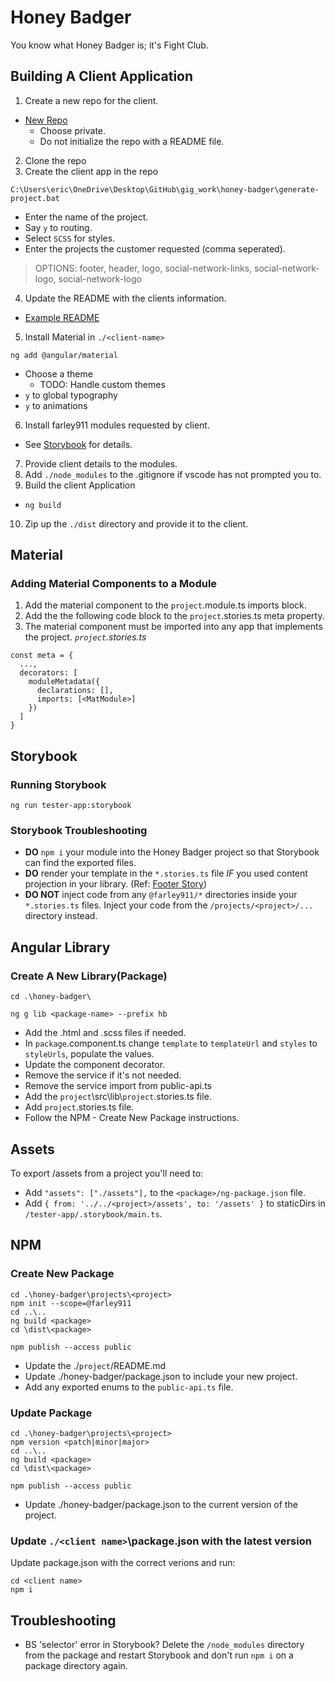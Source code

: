 # Honey Badger
You know what Honey Badger is; it's Fight Club.

## Building A Client Application
1. Create a new repo for the client.
  * [New Repo](https://github.com/new)
    * Choose private.
    * Do not initialize the repo with a README file.
2. Clone the repo
3. Create the client app in the repo
  ```
  C:\Users\eric\OneDrive\Desktop\GitHub\gig_work\honey-badger\generate-project.bat
  ```
  * Enter the name of the project.
  * Say `y` to routing.
  * Select `SCSS` for styles.    
  * Enter the projects the customer requested (comma seperated).
  > OPTIONS:
    footer,
    header,
    logo,
    social-network-links,
    social-network-logo,
    social-network-logo
4. Update the README with the clients information.
  * [Example README](https://github.com/farley911/honey-badger/wiki/Client-App-README-Example)
5. Install Material in `./<client-name>`
```
ng add @angular/material
```
  * Choose a theme
    * TODO: Handle custom themes
  * `y` to global typography
  * `y` to animations
6. Install farley911 modules requested by client.
  * See [Storybook](http://localhost:6006/) for details.
7. Provide client details to the modules.
8. Add `./node_modules` to the .gitignore if vscode has not prompted you to.
9. Build the client Application
  * `ng build`
10. Zip up the `./dist` directory and provide it to the client.


## Material
### Adding Material Components to a Module
1. Add the material component to the `project`.module.ts imports block.
1. Add the the following code block to the `project`.stories.ts meta property.
1. The material component must be imported into any app that implements the project.
_`project`.stories.ts_
```
const meta = {
  ...,
  decorators: [
    moduleMetadata({
      declarations: [],
      imports: [<MatModule>]
    })
  ]
}
```

## Storybook
### Running Storybook
```
ng run tester-app:storybook
```
### Storybook Troubleshooting
* **DO** `npm i` your module into the Honey Badger project so that Storybook can find the exported files.
* **DO** render your template in the `*.stories.ts` file _IF_ you used content projection in your library. (Ref: [Footer Story](https://github.com/farley911/honey-badger/blob/main/projects/footer/src/lib/footer.stories.ts))
* **DO NOT** inject code from any `@farley911/*` directories inside your `*.stories.ts` files. Inject your code from the `/projects/<project>/...` directory instead.

## Angular Library
### Create A New Library(Package)
```
cd .\honey-badger\
```
```
ng g lib <package-name> --prefix hb
```
* Add the .html and .scss files if needed.
* In `package`.component.ts change `template` to `templateUrl` and `styles` to `styleUrls`, populate the values.
* Update the component decorator.
* Remove the service if it's not needed.
* Remove the service import from public-api.ts
* Add the `project`\src\lib\\`project`.stories.ts file.
* Add `project`.stories.ts file.
* Follow the NPM - Create New Package instructions.

## Assets
To export /assets from a project you'll need to: 

* Add `"assets": ["./assets"],` to the `<package>/ng-package.json` file.
* Add `{ from: '../../<project>/assets', to: '/assets' }` to staticDirs in `/tester-app/.storybook/main.ts`.

## NPM
### Create New Package
```
cd .\honey-badger\projects\<project>
npm init --scope=@farley911
cd ..\..
ng build <package>
cd \dist\<package>
```
```
npm publish --access public
```
* Update the ./`project`/README.md
* Update ./honey-badger/package.json to include your new project.
* Add any exported enums to the `public-api.ts` file.

### Update Package
```
cd .\honey-badger\projects\<project>
npm version <patch|minor|major>
cd ..\..
ng build <package>
cd \dist\<package>
```
```
npm publish --access public
```
* Update ./honey-badger/package.json to the current version of the project.

### Update `./<client name>`\package.json with the latest version
Update package.json with the correct verions and run:
```
cd <client name>
npm i
```

## Troubleshooting
* BS 'selector' error in Storybook? Delete the `/node_modules` directory from the package and restart Storybook and don't run `npm i` on a package directory again.